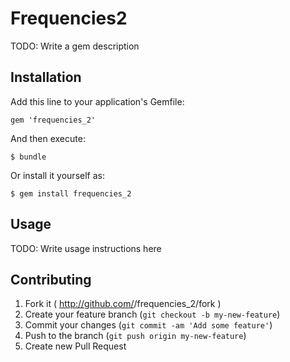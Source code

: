 # Frequencies2

TODO: Write a gem description

## Installation

Add this line to your application's Gemfile:

    gem 'frequencies_2'

And then execute:

    $ bundle

Or install it yourself as:

    $ gem install frequencies_2

## Usage

TODO: Write usage instructions here

## Contributing

1. Fork it ( http://github.com/<my-github-username>/frequencies_2/fork )
2. Create your feature branch (`git checkout -b my-new-feature`)
3. Commit your changes (`git commit -am 'Add some feature'`)
4. Push to the branch (`git push origin my-new-feature`)
5. Create new Pull Request
